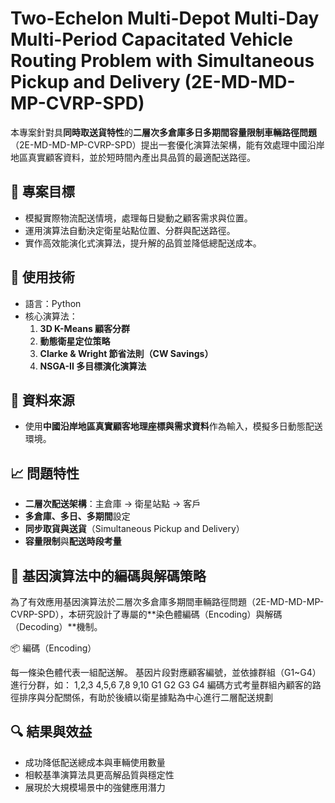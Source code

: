 # Two-Echelon Multi-Depot Multi-Day Multi-Period Capacitated Vehicle Routing Problem with Simultaneous Pickup and Delivery (2E-MD-MD-MP-CVRP-SPD)

本專案針對具**同時取送貨特性**的**二層次多倉庫多日多期間容量限制車輛路徑問題**（2E-MD-MD-MP-CVRP-SPD）提出一套優化演算法架構，能有效處理中國沿岸地區真實顧客資料，並於短時間內產出具品質的最適配送路徑。

## 🚀 專案目標

- 模擬實際物流配送情境，處理每日變動之顧客需求與位置。
- 運用演算法自動決定衛星站點位置、分群與配送路徑。
- 實作高效能演化式演算法，提升解的品質並降低總配送成本。

## 🧠 使用技術

- 語言：Python
- 核心演算法：
  1. **3D K-Means 顧客分群**
  2. **動態衛星定位策略**
  3. **Clarke & Wright 節省法則（CW Savings）**
  4. **NSGA-II 多目標演化演算法**

## 📂 資料來源

- 使用**中國沿岸地區真實顧客地理座標與需求資料**作為輸入，模擬多日動態配送環境。

## 📈 問題特性

- **二層次配送架構**：主倉庫 → 衛星站點 → 客戶
- **多倉庫、多日、多期間**設定
- **同步取貨與送貨**（Simultaneous Pickup and Delivery）
- **容量限制**與**配送時段考量**

## 🧬 基因演算法中的編碼與解碼策略

為了有效應用基因演算法於二層次多倉庫多期間車輛路徑問題（2E-MD-MD-MP-CVRP-SPD），本研究設計了專屬的**染色體編碼（Encoding）與解碼（Decoding）**機制。

  📦 編碼（Encoding）
  
  每一條染色體代表一組配送解。
  基因片段對應顧客編號，並依據群組（G1~G4）進行分群，如：
  1,2,3   4,5,6   7,8   9,10
  G1      G2      G3    G4
  編碼方式考量群組內顧客的路徑排序與分配關係，有助於後續以衛星據點為中心進行二層配送規劃

## 🔍 結果與效益

- 成功降低配送總成本與車輛使用數量
- 相較基準演算法具更高解品質與穩定性
- 展現於大規模場景中的強健應用潛力
